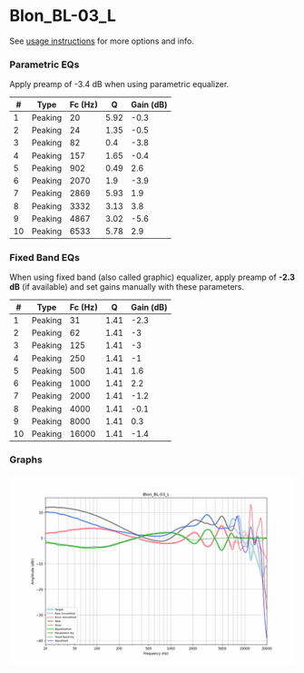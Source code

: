 # Blon_BL-03_L
See [usage instructions](https://github.com/jaakkopasanen/AutoEq#usage) for more options and info.

### Parametric EQs
Apply preamp of -3.4 dB when using parametric equalizer.

|   # | Type    |   Fc (Hz) |    Q |   Gain (dB) |
|-----|---------|-----------|------|-------------|
|   1 | Peaking |        20 | 5.92 |        -0.3 |
|   2 | Peaking |        24 | 1.35 |        -0.5 |
|   3 | Peaking |        82 | 0.4  |        -3.8 |
|   4 | Peaking |       157 | 1.65 |        -0.4 |
|   5 | Peaking |       902 | 0.49 |         2.6 |
|   6 | Peaking |      2070 | 1.9  |        -3.9 |
|   7 | Peaking |      2869 | 5.93 |         1.9 |
|   8 | Peaking |      3332 | 3.13 |         3.8 |
|   9 | Peaking |      4867 | 3.02 |        -5.6 |
|  10 | Peaking |      6533 | 5.78 |         2.9 |

### Fixed Band EQs
When using fixed band (also called graphic) equalizer, apply preamp of **-2.3 dB** (if available) and set gains manually with these parameters.

|   # | Type    |   Fc (Hz) |    Q |   Gain (dB) |
|-----|---------|-----------|------|-------------|
|   1 | Peaking |        31 | 1.41 |        -2.3 |
|   2 | Peaking |        62 | 1.41 |        -3   |
|   3 | Peaking |       125 | 1.41 |        -3   |
|   4 | Peaking |       250 | 1.41 |        -1   |
|   5 | Peaking |       500 | 1.41 |         1.6 |
|   6 | Peaking |      1000 | 1.41 |         2.2 |
|   7 | Peaking |      2000 | 1.41 |        -1.2 |
|   8 | Peaking |      4000 | 1.41 |        -0.1 |
|   9 | Peaking |      8000 | 1.41 |         0.3 |
|  10 | Peaking |     16000 | 1.41 |        -1.4 |

### Graphs
![](./Blon_BL-03_L.png)

